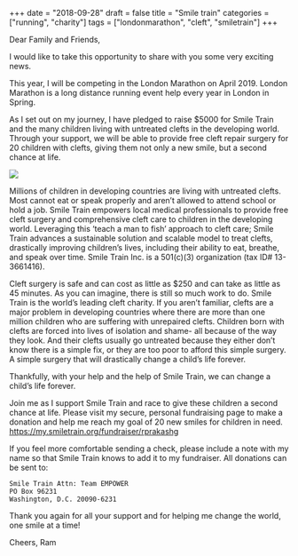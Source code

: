 +++
date = "2018-09-28"
draft = false
title = "Smile train"
categories = ["running", "charity"]
tags = ["londonmarathon", "cleft", "smiletrain"]
+++

Dear Family and Friends,

I would like to take this opportunity to share with you some very exciting news.

This year, I will be competing in the London Marathon on April 2019.  London Marathon is a long distance running event help every year in London in Spring.

As I set out on my journey, I have pledged to raise $5000 for Smile Train and the many children living with untreated clefts in the developing world. Through your support, we will be able to provide free cleft repair surgery for 20 children with clefts, giving them not only a new smile, but a second chance at life. 

![](/images/smile-train-london-marathon1.jpg?raw=true)

Millions of children in developing countries are living with untreated clefts. Most cannot eat or speak properly and aren’t allowed to attend school or hold a job. Smile Train empowers local medical professionals to provide free cleft surgery and comprehensive cleft care to children in the developing world. Leveraging this ‘teach a man to fish’ approach to cleft care; Smile Train advances a sustainable solution and scalable model to treat clefts, drastically improving children’s lives, including their ability to eat, breathe, and speak over time. Smile Train Inc. is a 501(c)(3) organization (tax ID# 13-3661416).

Cleft surgery is safe and can cost as little as $250 and can take as little as 45 minutes. As you can imagine, there is still so much work to do. Smile Train is the world’s leading cleft charity. If you aren’t familiar, clefts are a major problem in developing countries where there are more than one million children who are suffering with unrepaired clefts. Children born with clefts are forced into lives of isolation and shame- all because of the way they look. And their clefts usually go untreated because they either don’t know there is a simple fix, or they are too poor to afford this simple surgery. A simple surgery that will drastically change a child’s life forever. 

Thankfully, with your help and the help of Smile Train, we can change a child’s life forever.

Join me as I support Smile Train and race to give these children a second chance at life. Please visit my secure, personal fundraising page to make a donation and help me reach my goal of 20 new smiles for children in need. https://my.smiletrain.org/fundraiser/rprakashg

If you feel more comfortable sending a check, please include a note with my name so that Smile Train knows to add it to my fundraiser. All donations can be sent to:

```
Smile Train Attn: Team EMPOWER
PO Box 96231 
Washington, D.C. 20090-6231
```

Thank you again for all your support and for helping me change the world, one smile at a time!

Cheers,
Ram
